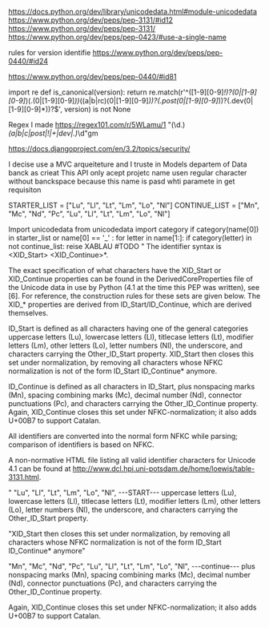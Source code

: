 https://docs.python.org/dev/library/unicodedata.html#module-unicodedata
https://www.python.org/dev/peps/pep-3131/#id12
https://www.python.org/dev/peps/pep-3131/
https://www.python.org/dev/peps/pep-0423/#use-a-single-name


rules for version identifie
https://www.python.org/dev/peps/pep-0440/#id24


https://www.python.org/dev/peps/pep-0440/#id81

import re
def is_canonical(version):
    return re.match(r'^([1-9][0-9]*!)?(0|[1-9][0-9]*)(\.(0|[1-9][0-9]*))*((a|b|rc)(0|[1-9][0-9]*))?(\.post(0|[1-9][0-9]*))?(\.dev(0|[1-9][0-9]*))?$', version) is not None

Regex I made 
https://regex101.com/r/5WLamu/1
"(\d.)*(a|b|c|post|!|\+|dev|\.)*\d"gm

https://docs.djangoproject.com/en/3.2/topics/security/


I decise use a MVC arqueiteture and I truste in Models departem of Data banck as crieat 
This API only acept projetc name usen regular character without banckspace because this
 name is pasd whti paramete in get requisiton 

STARTER_LIST = ["Lu", "Ll", "Lt", "Lm", "Lo", "Nl"]
CONTINUE_LIST = ["Mn", "Mc", "Nd", "Pc", "Lu", "Ll", "Lt", "Lm", "Lo", "Nl"]

Import unicodedata 
from unicodedata import category
if category(name[0]) in starter_list or name[0] == '_' :
    for letter in name[1:]:
        if category(letter) in not continue_list:
            reise XABLAU #TODO
"
The identifier syntax is <XID_Start> <XID_Continue>*.

The exact specification of what characters have the XID_Start or XID_Continue properties can be found in the DerivedCoreProperties file of the Unicode data in use by Python (4.1 at the time this PEP was written), see [6]. For reference, the construction rules for these sets are given below. The XID_* properties are derived from ID_Start/ID_Continue, which are derived themselves.

ID_Start is defined as all characters having one of the general categories uppercase letters (Lu), lowercase letters (Ll), titlecase letters (Lt), modifier letters (Lm), other letters (Lo), letter numbers (Nl), the underscore, and characters carrying the Other_ID_Start property. XID_Start then closes this set under normalization, by removing all characters whose NFKC normalization is not of the form ID_Start ID_Continue* anymore.

ID_Continue is defined as all characters in ID_Start, plus nonspacing marks (Mn), spacing combining marks (Mc), decimal number (Nd), connector punctuations (Pc), and characters carrying the Other_ID_Continue property. Again, XID_Continue closes this set under NFKC-normalization; it also adds U+00B7 to support Catalan.

All identifiers are converted into the normal form NFKC while parsing; comparison of identifiers is based on NFKC.

A non-normative HTML file listing all valid identifier characters for Unicode 4.1 can be found at http://www.dcl.hpi.uni-potsdam.de/home/loewis/table-3131.html.

"
"Lu", "Ll", "Lt", "Lm", "Lo", "Nl",
---START---
 uppercase letters (Lu), 
 lowercase letters (Ll), 
 titlecase letters (Lt), 
 modifier letters (Lm), 
 other letters (Lo), 
 letter numbers (Nl),
 the underscore, 
 and characters carrying the Other_ID_Start property.


"XID_Start then closes this set under normalization, by removing all characters whose NFKC normalization is not of the form ID_Start ID_Continue* anymore"

"Mn", "Mc", "Nd", "Pc", "Lu", "Ll", "Lt", "Lm", "Lo", "Nl",
 ---continue---
 plus nonspacing marks (Mn),
 spacing combining marks (Mc), 
 decimal number (Nd), 
 connector punctuations (Pc), 
 and characters carrying the Other_ID_Continue property. 

 Again, XID_Continue closes this set under NFKC-normalization; it also adds U+00B7 to support Catalan.
